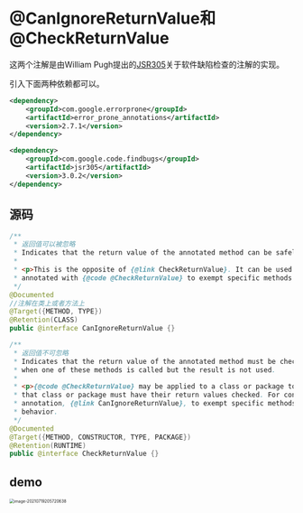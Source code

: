 # @CanIgnoreReturnValue和@CheckReturnValue

这两个注解是由William Pugh提出的[JSR305](https://jcp.org/en/jsr/detail?id=305)关于软件缺陷检查的注解的实现。

引入下面两种依赖都可以。

```xml
<dependency>
    <groupId>com.google.errorprone</groupId>
    <artifactId>error_prone_annotations</artifactId>
    <version>2.7.1</version>
</dependency>
```

```xml
<dependency>
    <groupId>com.google.code.findbugs</groupId>
    <artifactId>jsr305</artifactId>
    <version>3.0.2</version>
</dependency>
```

## 源码

```java
/**
 * 返回值可以被忽略
 * Indicates that the return value of the annotated method can be safely ignored.
 *
 * <p>This is the opposite of {@link CheckReturnValue}. It can be used inside classes or packages
 * annotated with {@code @CheckReturnValue} to exempt specific methods from the default.
 */
@Documented
//注解在类上或者方法上
@Target({METHOD, TYPE})
@Retention(CLASS)
public @interface CanIgnoreReturnValue {}
```

```java
/**
 * 返回值不可忽略
 * Indicates that the return value of the annotated method must be checked. An error is triggered
 * when one of these methods is called but the result is not used.
 *
 * <p>{@code @CheckReturnValue} may be applied to a class or package to indicate that all methods in
 * that class or package must have their return values checked. For convenience, we provide an
 * annotation, {@link CanIgnoreReturnValue}, to exempt specific methods or classes from this
 * behavior.
 */
@Documented
@Target({METHOD, CONSTRUCTOR, TYPE, PACKAGE})
@Retention(RUNTIME)
public @interface CheckReturnValue {}
```

## demo

<img src="https://wangigor-typora-images.oss-cn-chengdu.aliyuncs.com/image-20210719205720638.png" alt="image-20210719205720638" style="zoom:50%;" />



